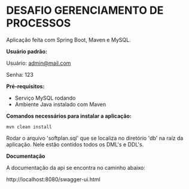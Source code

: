 # DESAFIO GERENCIAMENTO DE PROCESSOS

Aplicação feita com Spring Boot, Maven e MySQL.

**Usuário padrão:**

Usuário: admin@mail.com

Senha: 123

**Pré-requisitos:**

- Serviço MySQL rodando
- Ambiente Java instalado com Maven

**Comandos necessários para instalar a aplicação:**

`mvn clean install`

Rodar o arquivo 'softplan.sql' que se localiza no diretório 'db' na raíz da aplicação. Nele estão contidos todos os DML's e DDL's.

**Documentação**

A documentação da api se encontra no caminho abaixo:

http://localhost:8080/swagger-ui.html